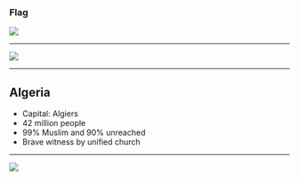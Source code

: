 ### Flag

![](https://upload.wikimedia.org/wikipedia/commons/7/77/Flag_of_Algeria.svg)

---

![](https://upload.wikimedia.org/wikipedia/commons/2/25/Algeria_%28orthographic_projection%29.svg)

---

## Algeria

-   Capital: Algiers
-   42 million people
-   99% Muslim and 90% unreached
-   Brave witness by unified church

---

![](https://player.vimeo.com/video/81197670)
